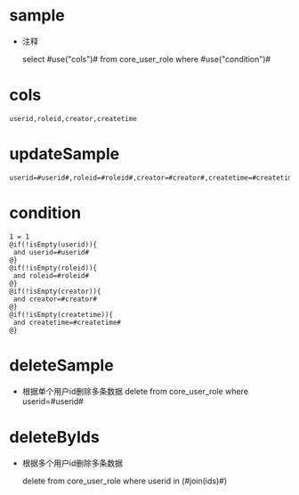 sample
===
* 注释

	select #use("cols")# from core_user_role  where  #use("condition")#

cols
===
	userid,roleid,creator,createtime

updateSample
===
	
	userid=#userid#,roleid=#roleid#,creator=#creator#,createtime=#createtime#

condition
===

	1 = 1  
	@if(!isEmpty(userid)){
	 and userid=#userid#
	@}
	@if(!isEmpty(roleid)){
	 and roleid=#roleid#
	@}
	@if(!isEmpty(creator)){
	 and creator=#creator#
	@}
	@if(!isEmpty(createtime)){
	 and createtime=#createtime#
	@}
	
	
deleteSample
===
* 根据单个用户id删除多条数据
delete from core_user_role where userid=#userid#


deleteByIds
====
* 根据多个用户id删除多条数据

    delete from core_user_role where userid in (#join(ids)#)	